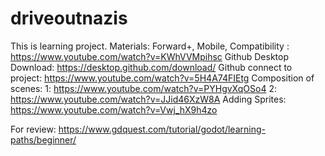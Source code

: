 # driveoutnazis
 
This is learning project. 
Materials: 
Forward+, Mobile, Compatibility : https://www.youtube.com/watch?v=KWhVVMpihsc
Github Desktop Download: https://desktop.github.com/download/
Github connect to project: https://www.youtube.com/watch?v=5H4A74FIEtg
Composition of scenes: 1: https://www.youtube.com/watch?v=PYHgvXqOSo4 2: https://www.youtube.com/watch?v=JJid46XzW8A
Adding Sprites: https://www.youtube.com/watch?v=Vwj_hX9h4zo


For review: 
	https://www.gdquest.com/tutorial/godot/learning-paths/beginner/
